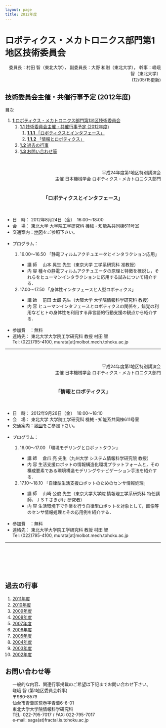 ```yaml
---
layout: page
title: 2012年度
---
```

<h1><a name="TOC-1-"></a>ロボティクス・メカトロニクス部門第1地区技術委員会</h1>
<div style="text-align:right">
	委員長：村田 智（東北大学），
	副委員長：大野 和則（東北大学），
	幹事：嵯峨 智（東北大学）
	<br/>
	(12/05/15更新)
</div>
<h2><a name="TOC-2012-"></a>技術委員会主催・共催行事予定 (2012年度)</h2>
<div class="sites-embed-align-left-wrapping-off"><div class="sites-embed-border-off sites-embed sites-embed-full-width" style="width:100%;"><div class="sites-embed-content sites-embed-type-toc"><div class="goog-toc sites-embed-toc-maxdepth-6"><p>目次</p><ol class="goog-toc"><li class="goog-toc"><a href="#TOC-1-"><strong>1 </strong>ロボティクス・メカトロニクス部門第1地区技術委員会</a><ol class="goog-toc"><li class="goog-toc"><a href="#TOC-2012-"><strong>1.1 </strong>技術委員会主催・共催行事予定 (2012年度)</a><ol class="goog-toc"><li class="goog-toc"><a href="#TOC--"><strong>1.1.1 </strong>「ロボティクスとインタフェース」</a></li><li class="goog-toc"><a href="#TOC--1"><strong>1.1.2 </strong>「情報とロボティクス」</a></li></ol></li><li class="goog-toc"><a href="#TOC--2"><strong>1.2 </strong>過去の行事</a></li><li class="goog-toc"><a href="#TOC--3"><strong>1.3 </strong>お問い合わせ等</a></li></ol></li></ol></div></div></div></div><br/>
<div>
	<a name="01"></a></div>
	<br/>
	<div style="text-align:right">
		平成24年度第1地区特別講演会<br/>
		主催 日本機械学会 ロボティクス・メカトロニクス部門<br/>
	</div><br/><h3 style="text-align:center"><a name="TOC--"></a>
		「ロボティクスとインタフェース」
	</h3><br/>
	<ul><li>日　時：
		2012年8月24日（金）　16:00～18:00
	</li><li>会　場：
		東北大学 大学院工学研究科 機械・知能系共同棟611号室
	</li><li>交通案内：<a href="https://web.archive.org/web/20201027011204/http://www.eng.tohoku.ac.jp/map/?menu=campus&amp;area=a01&amp;build=15" rel="nofollow">地図</a>をご参照下さい。</li><br/><li>プログラム：</li><ol><li>
		16.00～16.50 「静電フィルムアクチュエータとインタラクション応用」
	</li><ul><li>講 師　 山本 晃生 先生（東京大学 工学系研究科 准教授）
	</li><li>内 容    種々の静電フィルムアクチュエータの原理と特徴を概説し，それらをヒューマンインタラクションに応用する試みについて紹介する．<br/></li></ul><li>
		17.00～17.50 「身体性インタフェースと人型ロボティクス」
	</li><ul><li>講 師　
		前田 太郎 先生（大阪大学 大学院情報科学研究科 教授）
	</li><li>内 容    ヒューマンインタフェースとロボティクスの関係を，錯覚の利用などヒトの身体性を利用する非言語的行動支援の観点から紹介する．<br/></li></ul></ol><br/><li>参加費　：無料</li><li>連絡先：
		東北大学大学院工学研究科 教授 村田 智<br/>Tel: (022)795-4100, murata[at]molbot.mech.tohoku.ac.jp</li></ul><hr/><p><br/></p><div style="text-align:right">平成24年度第1地区特別講演会<br/>
			主催 日本機械学会 ロボティクス・メカトロニクス部門<br/>
		</div><br/><h3 style="text-align:center"><a name="TOC--1"></a>
			「情報とロボティクス」
		</h3><br/>
		<ul><li>日　時：
			2012年9月26日（金）　16:00～18:10
		</li><li>会　場：
			東北大学 大学院工学研究科 機械・知能系共同棟611号室
		</li><li>交通案内：<a href="https://web.archive.org/web/20201027011204/http://www.eng.tohoku.ac.jp/map/?menu=campus&amp;area=a01&amp;build=15" rel="nofollow">地図</a>をご参照下さい。</li><br/><li>プログラム：</li><ol><li>
			16.00～17.00 「環境モデリングとロボットタウン」
		</li><ul><li>講 師　 倉爪 亮 先生（九州大学 システム情報科学研究院 教授）
		</li><li>内 容    生活支援ロボットの情報構造化環境プラットフォームと，その構成要素である環境構造モデリングやナビゲーション手法を紹介する．<br/></li></ul><li>
			17.10～18.10 「自律型生活支援ロボットのためのセンサ情報処理」
		</li><ul><li>講 師　 山崎 公俊 先生（東京大学大学院 情報理工学系研究科 特任講師，ＪＳＴさきがけ 研究者）
		</li><li>内 容    生活環境下で作業を行う自律型ロボットを対象として，画像等のセンサ情報処理とその応用例を紹介する．<br/></li></ul></ol><br/><li>参加費　：無料</li><li>連絡先：
			東北大学大学院工学研究科 教授 村田 智<br/>Tel: (022)795-4100, murata[at]molbot.mech.tohoku.ac.jp</li></ul><hr/>
			<br/>
			<ul><div style="text-align:left">
				<a name="02"></a>
				<br/>
			</div></ul>
			<a name="02"></a>
			<div style="text-align:right">
				<br/>
			</div>
			<h2><a name="TOC--2"></a>過去の行事</h2>
			<ol><li><a href="https://web.archive.org/web/20201027011204/https://sites.google.com/site/robomech02/home/2011nendo">2011年度</a></li><li><a href="https://web.archive.org/web/20201027011204/https://sites.google.com/site/robomech02/home/2010nendo">2010年度</a></li><li><a href="https://web.archive.org/web/20201027011204/https://sites.google.com/site/robomech02/home/2009nendo">2009年度</a></li><li><a href="https://web.archive.org/web/20201027011204/https://sites.google.com/site/robomech02/home/2008nendo">2008年度</a></li><li><a href="https://web.archive.org/web/20201027011204/https://sites.google.com/site/robomech02/home/2007nendo">2007年度</a></li><li><a href="https://web.archive.org/web/20201027011204/https://sites.google.com/site/robomech02/home/2006nendo">2006年度</a></li><li><a href="https://web.archive.org/web/20201027011204/https://sites.google.com/site/robomech02/home/2005nendo">2005年度</a></li><li><a href="https://web.archive.org/web/20201027011204/https://sites.google.com/site/robomech02/home/2004nendo">2004年度</a></li><li><a href="https://web.archive.org/web/20201027011204/https://sites.google.com/site/robomech02/home/2003nendo">2003年度</a></li><li><a href="https://web.archive.org/web/20201027011204/https://sites.google.com/site/robomech02/home/2002nendo">2002年度</a><br/>
			</li></ol>
			<h2><a name="TOC--3"></a>お問い合わせ等</h2>
			<ul>
				一般的な内容、関連行事掲載のご希望は下記までお問い合わせ下さい。 <br/><div>
					嵯峨 智 (第1地区委員会幹事)<br/>
					〒980-8579<br/>
					仙台市青葉区荒巻字青葉6-6-01<br/>
					東北大学大学院情報科学研究科<br/>
					TEL: 022-795-7017 / FAX: 022-795-7017<br/>
					e-mail: saga(at)fractal.is.tohoku.ac.jp 
				</div></ul>
